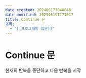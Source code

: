 ```yaml
---
date created: 20240617T040046
date modified: 20250519T171017
title: Continue 문
과목:
  - "[[프로그래밍 입문]]"
---
```


# Continue 문

현재의 반복을 중단하고 다음 반복을 시작

